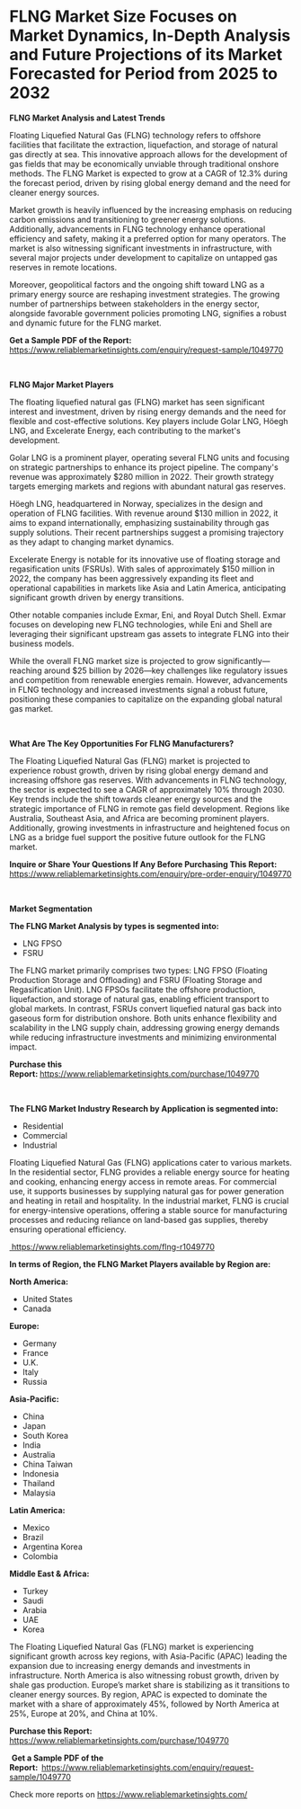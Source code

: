 <p><h1>FLNG Market Size Focuses on Market Dynamics, In-Depth Analysis and Future Projections of its Market Forecasted for Period from 2025 to 2032</h1></p><p><strong>FLNG Market Analysis and Latest Trends</strong></p>
<p><p>Floating Liquefied Natural Gas (FLNG) technology refers to offshore facilities that facilitate the extraction, liquefaction, and storage of natural gas directly at sea. This innovative approach allows for the development of gas fields that may be economically unviable through traditional onshore methods. The FLNG Market is expected to grow at a CAGR of 12.3% during the forecast period, driven by rising global energy demand and the need for cleaner energy sources.</p><p>Market growth is heavily influenced by the increasing emphasis on reducing carbon emissions and transitioning to greener energy solutions. Additionally, advancements in FLNG technology enhance operational efficiency and safety, making it a preferred option for many operators. The market is also witnessing significant investments in infrastructure, with several major projects under development to capitalize on untapped gas reserves in remote locations.</p><p>Moreover, geopolitical factors and the ongoing shift toward LNG as a primary energy source are reshaping investment strategies. The growing number of partnerships between stakeholders in the energy sector, alongside favorable government policies promoting LNG, signifies a robust and dynamic future for the FLNG market.</p></p>
<p><strong>Get a Sample PDF of the Report:&nbsp;</strong> <a href="https://www.reliablemarketinsights.com/enquiry/request-sample/1049770?utm_campaign=1994&utm_medium=2&utm_source=Github&utm_content=ia&utm_term=13022025&utm_id=flng">https://www.reliablemarketinsights.com/enquiry/request-sample/1049770</a></p>
<p>&nbsp;</p>
<p><strong>FLNG Major Market Players</strong></p>
<p><p>The floating liquefied natural gas (FLNG) market has seen significant interest and investment, driven by rising energy demands and the need for flexible and cost-effective solutions. Key players include Golar LNG, Höegh LNG, and Excelerate Energy, each contributing to the market's development.</p><p>Golar LNG is a prominent player, operating several FLNG units and focusing on strategic partnerships to enhance its project pipeline. The company's revenue was approximately $280 million in 2022. Their growth strategy targets emerging markets and regions with abundant natural gas reserves.</p><p>Höegh LNG, headquartered in Norway, specializes in the design and operation of FLNG facilities. With revenue around $130 million in 2022, it aims to expand internationally, emphasizing sustainability through gas supply solutions. Their recent partnerships suggest a promising trajectory as they adapt to changing market dynamics.</p><p>Excelerate Energy is notable for its innovative use of floating storage and regasification units (FSRUs). With sales of approximately $150 million in 2022, the company has been aggressively expanding its fleet and operational capabilities in markets like Asia and Latin America, anticipating significant growth driven by energy transitions.</p><p>Other notable companies include Exmar, Eni, and Royal Dutch Shell. Exmar focuses on developing new FLNG technologies, while Eni and Shell are leveraging their significant upstream gas assets to integrate FLNG into their business models.</p><p>While the overall FLNG market size is projected to grow significantly—reaching around $25 billion by 2026—key challenges like regulatory issues and competition from renewable energies remain. However, advancements in FLNG technology and increased investments signal a robust future, positioning these companies to capitalize on the expanding global natural gas market.</p></p>
<p>&nbsp;</p>
<p><strong>What Are The Key Opportunities For FLNG Manufacturers?</strong></p>
<p><p>The Floating Liquefied Natural Gas (FLNG) market is projected to experience robust growth, driven by rising global energy demand and increasing offshore gas reserves. With advancements in FLNG technology, the sector is expected to see a CAGR of approximately 10% through 2030. Key trends include the shift towards cleaner energy sources and the strategic importance of FLNG in remote gas field development. Regions like Australia, Southeast Asia, and Africa are becoming prominent players. Additionally, growing investments in infrastructure and heightened focus on LNG as a bridge fuel support the positive future outlook for the FLNG market.</p></p>
<p><strong>Inquire or Share Your Questions If Any Before Purchasing This Report:</strong> <a href="https://www.reliablemarketinsights.com/enquiry/pre-order-enquiry/1049770?utm_campaign=1994&utm_medium=2&utm_source=Github&utm_content=ia&utm_term=13022025&utm_id=flng">https://www.reliablemarketinsights.com/enquiry/pre-order-enquiry/1049770</a></p>
<p>&nbsp;</p>
<p><strong>Market Segmentation</strong></p>
<p><strong>The FLNG Market Analysis by types is segmented into:</strong></p>
<p><ul><li>LNG FPSO</li><li>FSRU</li></ul></p>
<p><p>The FLNG market primarily comprises two types: LNG FPSO (Floating Production Storage and Offloading) and FSRU (Floating Storage and Regasification Unit). LNG FPSOs facilitate the offshore production, liquefaction, and storage of natural gas, enabling efficient transport to global markets. In contrast, FSRUs convert liquefied natural gas back into gaseous form for distribution onshore. Both units enhance flexibility and scalability in the LNG supply chain, addressing growing energy demands while reducing infrastructure investments and minimizing environmental impact.</p></p>
<p><strong>Purchase this Report:&nbsp;</strong><a href="https://www.reliablemarketinsights.com/purchase/1049770?utm_campaign=1994&utm_medium=2&utm_source=Github&utm_content=ia&utm_term=13022025&utm_id=flng">https://www.reliablemarketinsights.com/purchase/1049770</a></p>
<p>&nbsp;</p>
<p><strong>The FLNG Market Industry Research by Application is segmented into:</strong></p>
<p><ul><li>Residential</li><li>Commercial</li><li>Industrial</li></ul></p>
<p><p>Floating Liquefied Natural Gas (FLNG) applications cater to various markets. In the residential sector, FLNG provides a reliable energy source for heating and cooking, enhancing energy access in remote areas. For commercial use, it supports businesses by supplying natural gas for power generation and heating in retail and hospitality. In the industrial market, FLNG is crucial for energy-intensive operations, offering a stable source for manufacturing processes and reducing reliance on land-based gas supplies, thereby ensuring operational efficiency.</p></p>
<p><a href="https://www.reliablemarketinsights.com/flng-r1049770?utm_campaign=1994&utm_medium=2&utm_source=Github&utm_content=ia&utm_term=13022025&utm_id=flng">&nbsp;https://www.reliablemarketinsights.com/flng-r1049770</a></p>
<p><strong>In terms of Region, the FLNG Market Players available by Region are:</strong></p>
<p>
    <p> <strong> North America: </strong>
        <ul>
            <li>United States</li>
            <li>Canada</li>
        </ul>
        </p> 
    <p> <strong> Europe: </strong>
        <ul>
            <li>Germany</li>
            <li>France</li>
            <li>U.K.</li>
            <li>Italy</li>
            <li>Russia</li>
        </ul>
        </p> 
    <p> <strong> Asia-Pacific: </strong>
        <ul>
            <li>China</li>
            <li>Japan</li>
            <li>South Korea</li>
            <li>India</li>
            <li>Australia</li>
            <li>China Taiwan</li>
            <li>Indonesia</li>
            <li>Thailand</li>
            <li>Malaysia</li>
        </ul>
        </p> 
    <p> <strong> Latin America: </strong>
        <ul>
            <li>Mexico</li>
            <li>Brazil</li>
            <li>Argentina Korea</li>
            <li>Colombia</li>
        </ul>
        </p> 
    <p> <strong> Middle East & Africa: </strong>
        <ul>
            <li>Turkey</li>
            <li>Saudi</li>
            <li>Arabia</li>
            <li>UAE</li>
            <li>Korea</li>
        </ul>
    </p>
    </p>
<p><p>The Floating Liquefied Natural Gas (FLNG) market is experiencing significant growth across key regions, with Asia-Pacific (APAC) leading the expansion due to increasing energy demands and investments in infrastructure. North America is also witnessing robust growth, driven by shale gas production. Europe’s market share is stabilizing as it transitions to cleaner energy sources. By region, APAC is expected to dominate the market with a share of approximately 45%, followed by North America at 25%, Europe at 20%, and China at 10%.</p></p>
<p><strong>Purchase this Report: </strong><a href="https://www.reliablemarketinsights.com/purchase/1049770?utm_campaign=1994&utm_medium=2&utm_source=Github&utm_content=ia&utm_term=13022025&utm_id=flng">https://www.reliablemarketinsights.com/purchase/1049770</a></p>
<p>&nbsp;<strong>Get a Sample PDF of the Report:&nbsp;&nbsp;</strong><a href="https://www.reliablemarketinsights.com/enquiry/request-sample/1049770?utm_campaign=1994&utm_medium=2&utm_source=Github&utm_content=ia&utm_term=13022025&utm_id=flng">https://www.reliablemarketinsights.com/enquiry/request-sample/1049770</a></p>
<p><strong></strong></p>
<p>Check more reports on <a href="https://www.reliablemarketinsights.com/?utm_campaign=1994&utm_medium=2&utm_source=Github&utm_content=ia&utm_term=13022025&utm_id=flng">https://www.reliablemarketinsights.com/</a></p>